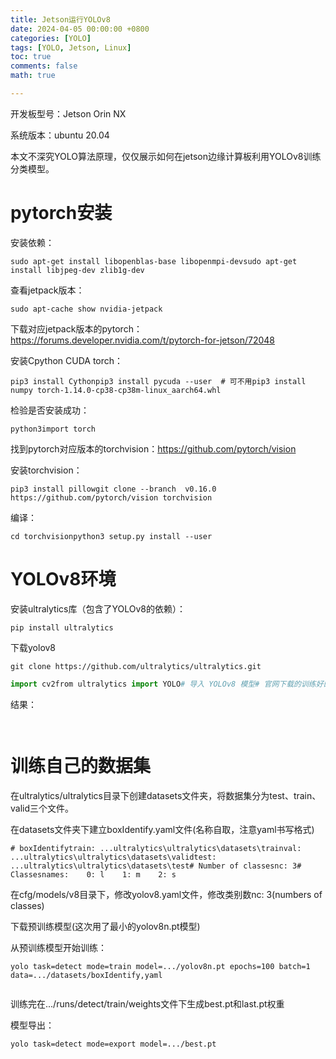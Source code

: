 ```yaml
---
title: Jetson运行YOLOv8
date: 2024-04-05 00:00:00 +0800
categories: [YOLO]
tags: [YOLO, Jetson, Linux]
toc: true 
comments: false
math: true

---
```


开发板型号：Jetson Orin NX

系统版本：ubuntu 20.04

本文不深究YOLO算法原理，仅仅展示如何在jetson边缘计算板利用YOLOv8训练分类模型。

# pytorch安装

安装依赖：

```Plain
sudo apt-get install libopenblas-base libopenmpi-devsudo apt-get install libjpeg-dev zlib1g-dev
```

查看jetpack版本：

```Plain
sudo apt-cache show nvidia-jetpack
```

下载对应jetpack版本的pytorch：https://forums.developer.nvidia.com/t/pytorch-for-jetson/72048

安装Cpython CUDA torch：

```Plain
pip3 install Cythonpip3 install pycuda --user  # 可不用pip3 install numpy torch-1.14.0-cp38-cp38m-linux_aarch64.whl
```

检验是否安装成功：

```Plain
python3import torch
```

找到pytorch对应版本的torchvision：https://github.com/pytorch/vision

安装torchvision：

```Plain
pip3 install pillowgit clone --branch  v0.16.0 https://github.com/pytorch/vision torchvision
```

编译：

```Plain
cd torchvisionpython3 setup.py install --user
```

# YOLOv8环境

安装ultralytics库（包含了YOLOv8的依赖）：

```Plain
pip install ultralytics
```

下载yolov8

```Plain
git clone https://github.com/ultralytics/ultralytics.git
```

```Python
import cv2from ultralytics import YOLO# 导入 YOLOv8 模型# 官网下载的训练好的模型model = YOLO('./yolov8n.pt')# 打开视频文件# 自己拍频屏的一段视频video_path = "./1848114474.mp4"cap = cv2.VideoCapture(video_path)while cap.isOpened():    success, frame = cap.read()    if success:        results = model(frame)        annotated_frame = results[0].plot()        cv2.imshow("YOLOv8 Inference", annotated_frame)        if cv2.waitKey(1) & 0xFF == ord("q"):            break    else:        breakcap.release()cv2.destroyAllWindows()
```

结果：

![]()

![]()

# 训练自己的数据集

在ultralytics/ultralytics目录下创建datasets文件夹，将数据集分为test、train、valid三个文件。

在datasets文件夹下建立boxIdentify.yaml文件(名称自取，注意yaml书写格式)

```Plain
# boxIdentifytrain: ...ultralytics\ultralytics\datasets\trainval: ...ultralytics\ultralytics\datasets\validtest: ...ultralytics\ultralytics\datasets\test# Number of classesnc: 3# Classesnames:    0: l    1: m    2: s
```

在cfg/models/v8目录下，修改yolov8.yaml文件，修改类别数nc: 3(numbers of classes)

下载预训练模型(这次用了最小的yolov8n.pt模型)

从预训练模型开始训练：

```Plain
yolo task=detect mode=train model=.../yolov8n.pt epochs=100 batch=1 data=.../datasets/boxIdentify,yaml
```

![]()

训练完在.../runs/detect/train/weights文件下生成best.pt和last.pt权重

模型导出：

```Plain
yolo task=detect mode=export model=.../best.pt
```








